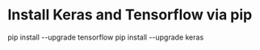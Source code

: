 # Install Keras and Tensorflow via pip

pip install --upgrade tensorflow
pip install --upgrade keras
